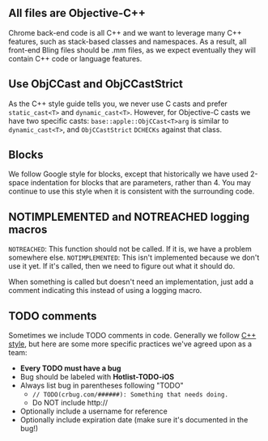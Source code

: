 ## All files are Objective-C++

Chrome back-end code is all C++ and we want to leverage many C++ features, such
as stack-based classes and namespaces. As a result, all front-end Bling files
should be .mm files, as we expect eventually they will contain C++ code or
language features.

## Use ObjCCast<T> and ObjCCastStrict<T>

As the C++ style guide tells you, we never use C casts and prefer
`static_cast<T>` and `dynamic_cast<T>`. However, for Objective-C casts we have
two specific casts: `base::apple::ObjCCast<T>arg` is similar to `dynamic_cast<T>`,
and `ObjCCastStrict` `DCHECKs` against that class.

## Blocks

We follow Google style for blocks, except that historically we have used 2-space
indentation for blocks that are parameters, rather than 4. You may continue to
use this style when it is consistent with the surrounding code.

## NOTIMPLEMENTED and NOTREACHED logging macros

`NOTREACHED`: This function should not be called. If it is, we have a problem
somewhere else.
`NOTIMPLEMENTED`: This isn't implemented because we don't use it yet. If it's
called, then we need to figure out what it should do.

When something is called but doesn't need an implementation, just add a comment
indicating this instead of using a logging macro.

## TODO comments

Sometimes we include TODO comments in code. Generally we follow
[C++ style](https://google.github.io/styleguide/cppguide.html#TODO_Comments),
but here are some more specific practices we've agreed upon as a team:

* **Every TODO must have a bug**
* Bug should be labeled with **Hotlist-TODO-iOS**
* Always list bug in parentheses following "TODO"
    * `// TODO(crbug.com/######): Something that needs doing.`
    * Do NOT include http://
* Optionally include a username for reference
* Optionally include expiration date (make sure it's documented in the bug!)
